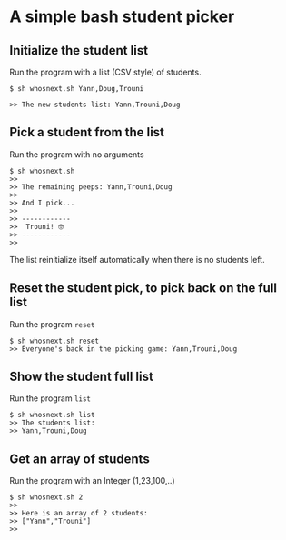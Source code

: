 # A simple bash student picker

## Initialize the student list
Run the program with a list (CSV style) of students.
```
$ sh whosnext.sh Yann,Doug,Trouni

>> The new students list: Yann,Trouni,Doug
```

## Pick a student from the list
Run the program with no arguments
```
$ sh whosnext.sh
>>
>> The remaining peeps: Yann,Trouni,Doug
>> 
>> And I pick...
>> 
>> ------------
>>  Trouni! 🤓
>> ------------
>> 
```
The list reinitialize itself automatically when there is no students left.

## Reset the student pick, to pick back on the full list
Run the program `reset`
```
$ sh whosnext.sh reset
>> Everyone's back in the picking game: Yann,Trouni,Doug
```

## Show the student full list
Run the program `list`
```
$ sh whosnext.sh list
>> The students list:
>> Yann,Trouni,Doug
```

## Get an array of students
Run the program with an Integer (1,23,100,..)
```
$ sh whosnext.sh 2
>>
>> Here is an array of 2 students:
>> ["Yann","Trouni"]
>> 
```
